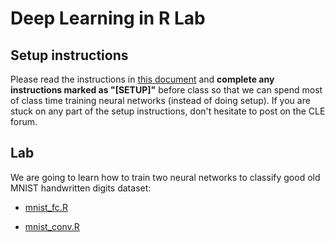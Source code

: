 # Deep Learning in R Lab

## Setup instructions

Please read the instructions in [this document](running-docker-containers.md) and **complete any instructions marked as "[SETUP]"** before class so that we can spend most of class time training neural networks (instead of doing setup). If you are stuck on any part of the setup instructions, don't hesitate to post on the CLE forum.

## Lab

We are going to learn how to train two neural networks to classify good old MNIST handwritten digits dataset:

- [mnist_fc.R](mnist_fc.R)

- [mnist_conv.R](mnist_conv.R)

